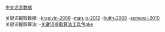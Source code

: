 [中文谣言数据](https://github.com/thunlp/Chinese_Rumor_Dataset)

关键词提取数据:
-[krapivin-2009](https://github.com/boudinfl/krapivin-2009-pre)
-[marujo-2012](https://github.com/boudinfl/marujo-2012-pre)
-[hulth-2003](https://github.com/boudinfl/hulth-2003-pre)
-[semeval-2010](https://github.com/boudinfl/semeval-2010-pre)
关键词提取算法:
-[关键词提取算法工具包pke](https://github.com/boudinfl/pke)
